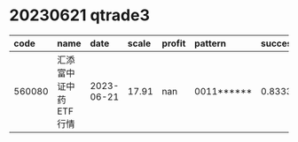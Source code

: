 
# 20230621 qtrade3
 | code | name | date | scale | profit | pattern | success_rate | success_cnt | fund_cnt | 
 | :----- | :----- | :----- | :----- | :----- | :----- | :----- | :----- | :----- | 
 | 560080 | 汇添富中证中药ETF行情 | 2023-06-21 | 17.91 | nan | 0011****** | 0.8333333333333334 | 10 | 12 | 
